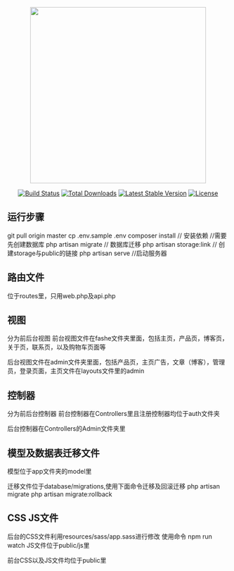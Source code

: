 <p align="center"><a href="https://laravel.com" target="_blank"><img src="https://raw.githubusercontent.com/laravel/art/master/logo-lockup/5%20SVG/2%20CMYK/1%20Full%20Color/laravel-logolockup-cmyk-red.svg" width="400"></a></p>

<p align="center">
<a href="https://travis-ci.org/laravel/framework"><img src="https://travis-ci.org/laravel/framework.svg" alt="Build Status"></a>
<a href="https://packagist.org/packages/laravel/framework"><img src="https://poser.pugx.org/laravel/framework/d/total.svg" alt="Total Downloads"></a>
<a href="https://packagist.org/packages/laravel/framework"><img src="https://poser.pugx.org/laravel/framework/v/stable.svg" alt="Latest Stable Version"></a>
<a href="https://packagist.org/packages/laravel/framework"><img src="https://poser.pugx.org/laravel/framework/license.svg" alt="License"></a>
</p>

## 运行步骤
git pull origin master
cp .env.sample .env
composer install  // 安装依赖
//需要先创建数据库
php artisan migrate  // 数据库迁移
php artisan storage:link  // 创建storage与public的链接
php artisan serve //启动服务器

## 路由文件
位于routes里，只用web.php及api.php

## 视图
分为前后台视图
前台视图文件在fashe文件夹里面，包括主页，产品页，博客页，关于页，联系页，以及购物车页面等

后台视图文件在admin文件夹里面，包括产品页，主页广告，文章（博客），管理员，登录页面，主页文件在layouts文件里的admin

## 控制器
分为前后台控制器
前台控制器在Controllers里且注册控制器均位于auth文件夹

后台控制器在Controllers的Admin文件夹里

## 模型及数据表迁移文件
模型位于app文件夹的model里

迁移文件位于database/migrations,使用下面命令迁移及回滚迁移
php artisan migrate
php artisan migrate:rollback

## CSS JS文件
后台的CSS文件利用resources/sass/app.sass进行修改 使用命令 npm run watch
    JS文件位于public/js里

前台CSS以及JS文件均位于public里